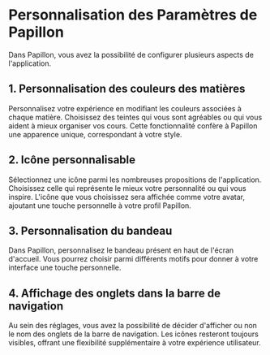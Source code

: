 # Personnalisation des Paramètres de Papillon

Dans Papillon, vous avez la possibilité de configurer plusieurs aspects de l'application.

## 1. Personnalisation des couleurs des matières

Personnalisez votre expérience en modifiant les couleurs associées à chaque matière. Choisissez des teintes qui vous sont agréables ou qui vous aident à mieux organiser vos cours. Cette fonctionnalité confère à Papillon une apparence unique, correspondant à votre style.

## 2. Icône personnalisable

Sélectionnez une icône parmi les nombreuses propositions de l'application. Choisissez celle qui représente le mieux votre personnalité ou qui vous inspire. L'icône que vous choisissez sera affichée comme votre avatar, ajoutant une touche personnelle à votre profil Papillon.

## 3. Personnalisation du bandeau

Dans Papillon, personnalisez le bandeau présent en haut de l'écran d'accueil. Vous pourrez choisir parmi différents motifs pour donner à votre interface une touche personnelle.

## 4. Affichage des onglets dans la barre de navigation

Au sein des réglages, vous avez la possibilité de décider d'afficher ou non le nom des onglets de la barre de navigation. Les icônes resteront toujours visibles, offrant une flexibilité supplémentaire à votre expérience utilisateur.

